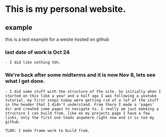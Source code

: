 # This is my personal website. 

## example
 this is a test example for a wesite hosted on github

### last date of work is Oct 24
    - I did like nothing tbh. 

### We're back after some midterms and it is now Nov 8, lets see what I get done. 
    - I did some stuff with the structure of the site. So initially when I started on this like a year and a half ago I was following a youtube tutorial. my first steps today were getting rid of a lof of the stuff in the header that I didn't understand. From there I made a 'pages' dir and created some pages to navigate to. I really am just makeing a structure I can build from. like on my projects page I have a few links, only the first one leads anywhere right now and it is too my github. 

    TLDR: I made frame work to build from. 

